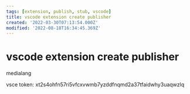 ```yaml
---
tags: [extension, publish, stub, vscode]
title: vscode extension create publisher
created: '2022-03-30T07:13:54.000Z'
modified: '2022-08-18T16:34:45.369Z'
---
```


# vscode extension create publisher

medialang

vsce token:
xt2s4ohfn57ri5vfcxvwmb7yzddfnqmd2a37tfaidwhy3uaqwzlq
